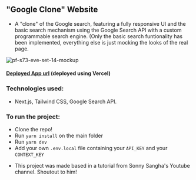 ## "Google Clone" Website
- A "clone" of the Google search, featuring a fully responsive UI and the basic search mechanism using the Google Search API with a custom programmable search engine. (Only the basic search funtionality has been implemented, everything else is just mocking the looks of the real page.

![pf-s73-eve-set-14-mockup](https://user-images.githubusercontent.com/105162659/204127247-b9612827-7991-4ded-b965-da0fb2bc88c8.jpg)

#### [Deployed App url](https://google-clone-leobh76.vercel.app/) (deployed using Vercel)

### Technologies used:
- Next.js, Tailwind CSS, Google Search API.

### To run the project:
- Clone the repo!
- Run ```yarn install``` on the main folder
- Run ```yarn dev```
- Add your own ```.env.local``` file containing your ```API_KEY``` and your ```CONTEXT_KEY```

* This project was made based in a tutorial from Sonny Sangha's Youtube channel. Shoutout to him!
